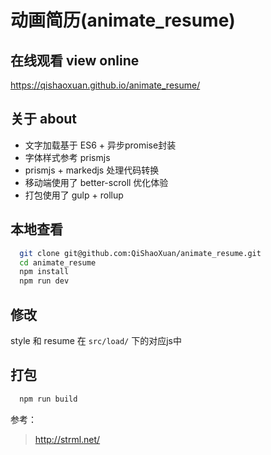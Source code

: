 # 动画简历(animate_resume)

## 在线观看 view online

https://qishaoxuan.github.io/animate_resume/

## 关于 about

- 文字加载基于 ES6 + 异步promise封装
- 字体样式参考 prismjs
- prismjs + markedjs 处理代码转换
- 移动端使用了 better-scroll 优化体验
- 打包使用了 gulp + rollup

## 本地查看
```bash
  git clone git@github.com:QiShaoXuan/animate_resume.git
  cd animate_resume
  npm install
  npm run dev
```

## 修改
style 和 resume 在 `src/load/` 下的对应js中

## 打包
```bash
  npm run build
```

参考：

> http://strml.net/
